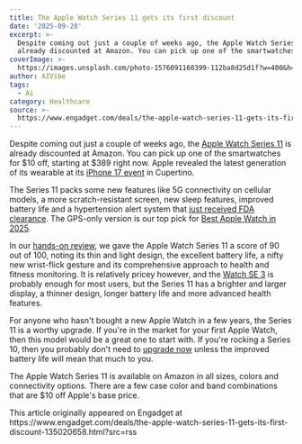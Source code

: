 ```yaml
---
title: The Apple Watch Series 11 gets its first discount
date: '2025-09-28'
excerpt: >-
  Despite coming out just a couple of weeks ago, the Apple Watch Series 11 is
  already discounted at Amazon. You can pick up one of the smartwatches for...
coverImage: >-
  https://images.unsplash.com/photo-1576091160399-112ba8d25d1f?w=400&h=200&fit=crop&auto=format
author: AIVibe
tags:
  - Ai
category: Healthcare
source: >-
  https://www.engadget.com/deals/the-apple-watch-series-11-gets-its-first-discount-135020658.html?src=rss
---
```

<p>Despite coming out just a couple of weeks ago, the <a data-i13n="elm:affiliate_link;sellerN:Amazon;elmt:;cpos:1;pos:1" href="https://shopping.yahoo.com/rdlw?merchantId=66ea567a-c987-4c2e-a2ff-02904efde6ea&amp;itemId=amazon_B0FQFL8PZ5&amp;siteId=us-engadget&amp;pageId=1p-autolink&amp;contentUuid=10837de6-2c49-4735-84bc-23fb213559b1&amp;featureId=text-link&amp;merchantName=Amazon&amp;linkText=Apple+Watch+Series+11&amp;custData=eyJzb3VyY2VOYW1lIjoiV2ViLURlc2t0b3AtVmVyaXpvbiIsImxhbmRpbmdVcmwiOiJodHRwczovL3d3dy5hbWF6b24uY29tL2RwL0IwRlFGTDhQWjUvP3RhZz1nZGd0MGMtMjAiLCJjb250ZW50VXVpZCI6IjEwODM3ZGU2LTJjNDktNDczNS04NGJjLTIzZmIyMTM1NTliMSIsIm9yaWdpbmFsVXJsIjoiaHR0cHM6Ly93d3cuYW1hem9uLmNvbS9kcC9CMEZRRkw4UFo1LyIsImR5bmFtaWNDZW50cmFsVHJhY2tpbmdJZCI6dHJ1ZSwic2l0ZUlkIjoidXMtZW5nYWRnZXQiLCJwYWdlSWQiOiIxcC1hdXRvbGluayIsImZlYXR1cmVJZCI6InRleHQtbGluayJ9&amp;signature=AQAAAcT-ppBTI-D82dwbZsegCOZcWdHvwa1e0QRkZSx_0Onm&amp;gcReferrer=https%3A%2F%2Fwww.amazon.com%2Fdp%2FB0FQFL8PZ5%2F" class="rapid-with-clickid" data-original-link="https://www.amazon.com/dp/B0FQFL8PZ5/?th=1">Apple Watch Series 11</a> is already discounted at Amazon. You can pick up one of the smartwatches for $10 off, starting at $389 right now. Apple revealed the latest generation of its wearable at its <a data-i13n="cpos:2;pos:1" href="https://www.engadget.com/mobile/smartphones/everything-apple-revealed-at-the-iphone-17-launch-event-iphone-air-iphone-17-pro-airpods-pro-3-and-more-171028663.html">iPhone 17 event</a> in Cupertino.</p> 
<p>The Series 11 packs some new features like 5G connectivity on cellular models, a more scratch-resistant screen, new sleep features, improved battery life and a hypertension alert system that <a data-i13n="cpos:3;pos:1" href="https://www.engadget.com/wearables/apple-watch-series-11-receives-fda-clearance-for-hypertension-alerts-120046138.html">just received FDA clearance</a>. The GPS-only version is our top pick for <a data-i13n="cpos:4;pos:1" href="https://www.engadget.com/wearables/best-apple-watch-160005462.html">Best Apple Watch in 2025</a>.</p> <span id="end-legacy-contents"></span>
<p></p> 
<p>
 <core-commerce id="c2e395386fd54ba59991c0c010f54314" data-type="product-list" data-original-url="https://www.amazon.com/dp/B0FQFL8PZ5/?th=1"></core-commerce></p> 
<p>In our <a data-i13n="cpos:5;pos:1" href="https://www.engadget.com/wearables/apple-watch-series-11-review-a-reliable-wearable-for-when-it-matters-most-120016945.html">hands-on review</a>, we gave the Apple Watch Series 11 a score of 90 out of 100, noting its thin and light design, the excellent battery life, a nifty new wrist-flick gesture and its comprehensive approach to health and fitness monitoring. It is relatively pricey however, and the <a data-i13n="cpos:6;pos:1" href="https://www.engadget.com/wearables/apple-watch-se-3-vs-apple-watch-series-11-how-do-they-compare-120140064.html">Watch SE 3</a> is probably enough for most users, but the Series 11 has a brighter and larger display, a thinner design, longer battery life and more advanced health features.</p> 
<p>For anyone who hasn't bought a new Apple Watch in a few years, the Series 11 is a worthy upgrade. If you're in the market for your first Apple Watch, then this model would be a great one to start with. If you're rocking a Series 10, then you probably don't need to <a data-i13n="cpos:7;pos:1" href="https://www.engadget.com/wearables/apple-watch-series-11-vs-apple-watch-series-10-should-you-upgrade-185552623.html">upgrade now</a> unless the improved battery life will mean that much to you.</p> 
<p>The Apple Watch Series 11 is available on Amazon in all sizes, colors and connectivity options. There are a few case color and band combinations that are $10 off Apple's base price.</p>This article originally appeared on Engadget at https://www.engadget.com/deals/the-apple-watch-series-11-gets-its-first-discount-135020658.html?src=rss
